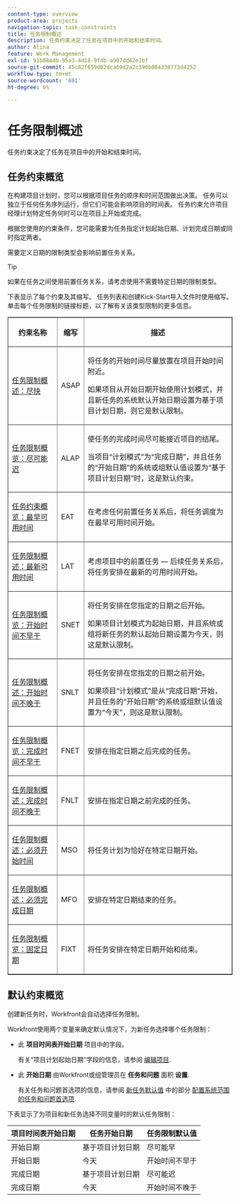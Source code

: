 ```yaml
---
content-type: overview
product-area: projects
navigation-topic: task-constraints
title: 任务限制概述
description: 任务约束决定了任务在项目中的开始和结束时间。
author: Alina
feature: Work Management
exl-id: 91b0844b-95a3-4d18-9fdb-a907dd42e1bf
source-git-commit: 45c82f659d02dca69d2a2c390b084330773d4252
workflow-type: tm+mt
source-wordcount: '691'
ht-degree: 6%

---
```


# 任务限制概述

任务约束决定了任务在项目中的开始和结束时间。

## 任务约束概览

在构建项目计划时，您可以根据项目任务的顺序和时间范围做出决策。 任务可以独立于任何任务序列运行，但它们可能会影响项目的时间表。 任务约束允许项目经理计划特定任务何时可以在项目上开始或完成。

根据您使用的约束条件，您可能需要为任务指定计划起始日期、计划完成日期或同时指定两者。

需要定义日期的限制类型会影响前置任务关系。

>[!TIP]
>
>如果在任务之间使用前置任务关系，请考虑使用不需要特定日期的限制类型。

下表显示了每个约束及其缩写。 任务列表和创建Kick-Start导入文件时使用缩写。 单击每个任务限制的链接标题，以了解有关该类型限制的更多信息。

<table border="1" cellspacing="15" cellpadding="1"> 
 <col> 
 <col> 
 <col>
 <thead> 
  <tr> 
   <th> <p><strong>约束名称</strong> </p> </th> 
   <th> <p><strong>缩写</strong> </p> </th> 
   <th> <p><strong>描述</strong> </p> </th> 
  </tr> 
 </thead> 
 <tbody> 
  <tr> 
   <td scope="col"> <p><a href="../../../manage-work/tasks/task-constraints/as-soon-as-possible.md" class="MCXref xref">任务限制概述：尽快</a> </p> </td> 
   <td scope="col"> <p>ASAP</p> </td>
   <td scope="col"> <p>将任务的开始时间尽量放置在项目开始时间附近。</p> 
   <p>如果项目从开始日期开始使用计划模式，并且新任务的系统默认开始日期设置为基于项目计划日期，则它是默认限制。 </p>
   </td> 
  </tr> 
  <tr> 
   <td scope="col"> <p><a href="../../../manage-work/tasks/task-constraints/as-late-as-possible.md" class="MCXref xref">任务限制概览：尽可能迟 </a> </p> </td> 
   <td scope="col"> <p>ALAP</p> </td> 
   <td scope="col"> <p>使任务的完成时间尽可能接近项目的结尾。</p> 
   <p>当项目“计划模式”为“完成日期”，并且任务的“开始日期”的系统或组默认值设置为“基于项目计划日期”时，这是默认约束。 </p>
   </td> 
  </tr> 
  <tr> 
   <td scope="col"> <p><a href="../../../manage-work/tasks/task-constraints/earliest-available-time.md" class="MCXref xref">任务约束概览：最早可用时间</a> </p> </td> 
   <td scope="col"> <p>EAT</p> </td> 
 <td scope="col"> <p>在考虑任何前置任务关系后，将任务调度为在最早可用时间开始。</p> </td>
  </tr> 
  <tr> 
   <td scope="col"> <p><a href="../../../manage-work/tasks/task-constraints/latest-available-time.md" class="MCXref xref">任务限制概述：最新可用时间</a> </p> </td> 
   <td scope="col"> <p>LAT</p> </td> 
   <td scope="col"> <p>考虑项目中的前置任务 — 后续任务关系后，将任务安排在最新的可用时间开始。</p> </td>
  </tr> 
  <tr> 
   <td scope="col"> <p><a href="../../../manage-work/tasks/task-constraints/start-no-earlier-than.md" class="MCXref xref">任务限制概览：开始时间不早于</a> </p> </td> 
   <td scope="col"> <p>SNET</p> </td> 
   <td scope="col"> <p>将任务安排在您指定的日期之后开始。</p> 
   <p>如果项目计划模式为起始日期，并且系统或组将新任务的默认起始日期设置为今天，则这是默认限制。   </td> 
  </tr> 
  <tr> 
   <td scope="col"> <p><a href="../../../manage-work/tasks/task-constraints/start-no-later-than.md" class="MCXref xref">任务限制概述：开始时间不晚于</a> </p> </td> 
   <td scope="col"> <p>SNLT</p> </td> 
   <td scope="col"> <p>将任务安排在您指定的日期之前开始。</p> 
   <p>如果项目“计划模式”是从“完成日期”开始，并且任务的“开始日期”的系统或组默认值设置为“今天”，则这是默认限制。 
   </td> 
  </tr> 
  <tr> 
   <td scope="col"> <p><a href="../../../manage-work/tasks/task-constraints/finish-no-earlier-than.md" class="MCXref xref">任务限制概览：完成时间不早于</a> </p> </td> 
   <td scope="col"> <p>FNET</p> </td>
   <td scope="col"> <p>安排在指定日期之后完成的任务。</p> </td> 
  </tr> 
  <tr> 
   <td scope="col"> <p><a href="../../../manage-work/tasks/task-constraints/finish-no-later-than.md" class="MCXref xref">任务限制概述：完成时间不晚于</a> </p> </td> 
   <td scope="col"> <p>FNLT</p> </td> 
   <td scope="col"> <p>安排在指定日期之前完成的任务。</p> </td> 
  </tr> 
  <tr> 
   <td> <p><a href="../../../manage-work/tasks/task-constraints/must-start-on.md" class="MCXref xref">任务限制概述：必须开始时间</a> </p> </td> 
   <td scope="col"> <p>MSO</p> </td> 
   <td scope="col"> <p>将任务计划为恰好在特定日期开始。</p> </td> 
  </tr> 
  <tr> 
   <td> <p><a href="../../../manage-work/tasks/task-constraints/must-finish-on.md" class="MCXref xref">任务限制概述：必须完成日期</a> </p> </td> 
   <td scope="col"> <p>MFO</p> </td> 
   <td scope="col"> <p>安排在特定日期结束的任务。</p> </td>
  </tr> 
  <tr> 
   <td> <p><a href="../../../manage-work/tasks/task-constraints/fixed-dates.md" class="MCXref xref">任务限制概览：固定日期</a> </p> </td> 
   <td> <p>FIXT</p> </td> 
   <td> <p>将任务安排在特定日期开始和结束。</p> </td> 
  </tr> 
 </tbody> 
</table>

## 默认约束概览

创建新任务时，Workfront会自动选择任务限制。

Workfront使用两个变量来确定默认情况下，为新任务选择哪个任务限制：

* 此 **项目时间表开始日期** 项目中的字段。

  有关“项目计划起始日期”字段的信息，请参阅 [编辑项目](../../../manage-work/projects/manage-projects/edit-projects.md).

* 此 **开始日期** 由Workfront或组管理员在 **任务和问题** 面积 **设置**.

  有关任务和问题首选项的信息，请参阅 [新任务默认值](../../../administration-and-setup/set-up-workfront/configure-system-defaults/set-task-issue-preferences.md#new-task-defaults) 中的部分 [配置系统范围的任务和问题首选项](../../../administration-and-setup/set-up-workfront/configure-system-defaults/set-task-issue-preferences.md).

下表显示了为项目和新任务选择不同变量时的默认任务限制：

| 项目时间表开始日期 | 任务开始日期 | 任务限制默认值 |
|---|---|---|
| 开始日期 | 基于项目计划日期 | 尽可能早 |
| 开始日期 | 今天 | 开始时间不早于 |
| 完成日期 | 基于项目计划日期 | 尽可能迟 |
| 完成日期 | 今天 | 开始时间不晚于 |
